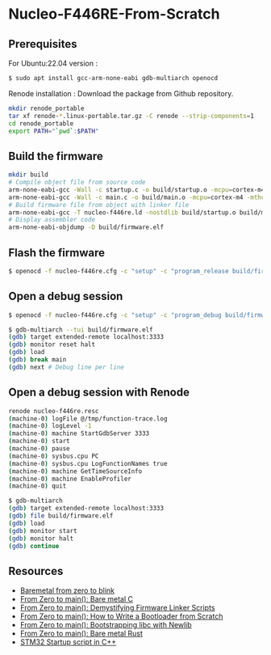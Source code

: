# Nucleo-F446RE-From-Scratch
## Prerequisites
For Ubuntu:22.04 version :
```bash
$ sudo apt install gcc-arm-none-eabi gdb-multiarch openocd
```
Renode installation :
Download the package from Github repository.
```bash
mkdir renode_portable
tar xf renode-*.linux-portable.tar.gz -C renode --strip-components=1
cd renode_portable
export PATH="`pwd`:$PATH"
```
## Build the firmware
```bash
mkdir build
# Compile object file from source code
arm-none-eabi-gcc -Wall -c startup.c -o build/startup.o -mcpu=cortex-m4 -mthumb -Og -g
arm-none-eabi-gcc -Wall -c main.c -o build/main.o -mcpu=cortex-m4 -mthumb -Og -g
# Build firmware file from object with linker file
arm-none-eabi-gcc -T nucleo-f446re.ld -nostdlib build/startup.o build/main.o -o build/firmware.elf
# Display assembler code
arm-none-eabi-objdump -D build/firmware.elf
```
## Flash the firmware
```bash
$ openocd -f nucleo-f446re.cfg -c "setup" -c "program_release build/firmware.elf"
```
## Open a debug session
```bash
$ openocd -f nucleo-f446re.cfg -c "setup" -c "program_debug build/firmware.elf"
```
```bash
$ gdb-multiarch --tui build/firmware.elf
(gdb) target extended-remote localhost:3333
(gdb) monitor reset halt
(gdb) load
(gdb) break main
(gdb) next # Debug line per line
```
## Open a debug session with Renode
```bash
renode nucleo-f446re.resc
(machine-0) logFile @/tmp/function-trace.log
(machine-0) logLevel -1
(machine-0) machine StartGdbServer 3333
(machine-0) start
(machine-0) pause
(machine-0) sysbus.cpu PC
(machine-0) sysbus.cpu LogFunctionNames true
(machine-0) machine GetTimeSourceInfo
(machine-0) machine EnableProfiler
(machine-0) quit
```
```bash
$ gdb-multiarch
(gdb) target extended-remote localhost:3333
(gdb) file build/firmware.elf
(gdb) load
(gdb) monitor start
(gdb) monitor halt
(gdb) continue
```

## Resources
- [Baremetal from zero to blink](https://www.linuxembedded.fr/2021/02/bare-metal-from-zero-to-blink)
- [From Zero to main(): Bare metal C](https://interrupt.memfault.com/blog/zero-to-main-1)
- [From Zero to main(): Demystifying Firmware Linker Scripts](https://interrupt.memfault.com/blog/how-to-write-linker-scripts-for-firmware)
- [From Zero to main(): How to Write a Bootloader from Scratch](https://interrupt.memfault.com/blog/how-to-write-a-bootloader-from-scratch)
- [From Zero to main(): Bootstrapping libc with Newlib](https://interrupt.memfault.com/blog/boostrapping-libc-with-newlib#from-zero-to-main-bootstrapping-libc-with-newlib)
- [From Zero to main(): Bare metal Rust](https://interrupt.memfault.com/blog/zero-to-main-rust-1)
- [STM32 Startup script in C++](https://medium.com/@csrohit/stm32-startup-script-in-c-b01e47c55179)
